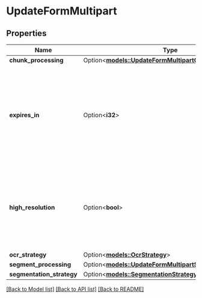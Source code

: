 # UpdateFormMultipart

## Properties

Name | Type | Description | Notes
------------ | ------------- | ------------- | -------------
**chunk_processing** | Option<[**models::UpdateFormMultipartChunkProcessing**](UpdateFormMultipart_chunk_processing.md)> |  | [optional]
**expires_in** | Option<**i32**> | The number of seconds until task is deleted. Expried tasks can **not** be updated, polled or accessed via web interface. | [optional]
**high_resolution** | Option<**bool**> | Whether to use high-resolution images for cropping and post-processing. (Latency penalty: ~7 seconds per page) | [optional]
**ocr_strategy** | Option<[**models::OcrStrategy**](OcrStrategy.md)> |  | [optional]
**segment_processing** | Option<[**models::UpdateFormMultipartSegmentProcessing**](UpdateFormMultipart_segment_processing.md)> |  | [optional]
**segmentation_strategy** | Option<[**models::SegmentationStrategy**](SegmentationStrategy.md)> |  | [optional]

[[Back to Model list]](../README.md#documentation-for-models) [[Back to API list]](../README.md#documentation-for-api-endpoints) [[Back to README]](../README.md)


